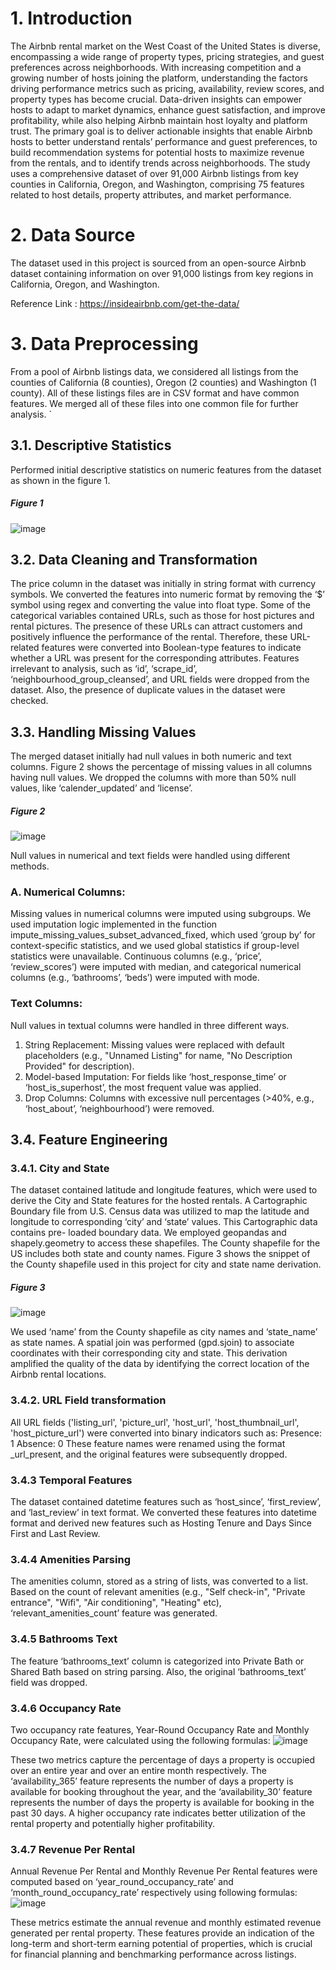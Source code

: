 # 1. Introduction
The Airbnb rental market on the West Coast of the United States is diverse, encompassing a wide range of property types, pricing strategies, and guest preferences across neighborhoods. With increasing competition and a growing number of hosts joining the platform, understanding the factors driving performance metrics such as pricing, availability, review scores, and property types has become crucial. Data-driven insights can empower hosts to adapt to market dynamics, enhance guest satisfaction, and improve profitability, while also helping Airbnb maintain host loyalty and platform trust. The primary goal is to deliver actionable insights that enable Airbnb hosts to better understand rentals’ performance and guest preferences, to build recommendation systems for potential hosts to maximize revenue from the rentals, and to identify trends across neighborhoods. The study uses a comprehensive dataset of over 91,000 Airbnb listings from key counties in California, Oregon, and Washington, comprising 75 features related to host details, property attributes, and market performance.

# 2. Data Source
The dataset used in this project is sourced from an open-source Airbnb dataset containing information on over 91,000 listings from key regions in California, Oregon, and Washington. 

Reference Link : https://insideairbnb.com/get-the-data/

# 3. Data Preprocessing
From a pool of Airbnb listings data, we considered all listings from the counties of California (8 counties), Oregon (2 counties) and Washington (1 county). All of these listings files are in CSV format and have common features. We merged all of these files into one common file for further analysis. `
## 3.1. Descriptive Statistics
Performed initial descriptive statistics on numeric features from the dataset as shown in the figure 1.
##### Figure 1
![image](https://github.com/user-attachments/assets/ad55fa55-6e42-4a9f-a6b6-33b05de51f0a)
## 3.2. Data Cleaning and Transformation
The price column in the dataset was initially in string format with currency symbols. We converted the features into numeric format by removing the ‘$’ symbol using regex and converting the value into float type.
Some of the categorical variables contained URLs, such as those for host pictures and rental pictures. The presence of these URLs can attract customers and positively influence the performance of the rental. Therefore, these URL-related features were converted into Boolean-type features to indicate whether a URL was present for the corresponding attributes.
Features irrelevant to analysis, such as ‘id’, ‘scrape_id’, ‘neighbourhood_group_cleansed’, and URL fields were dropped from the dataset. Also, the presence of duplicate values in the dataset were checked.
## 3.3. Handling Missing Values
The merged dataset initially had null values in both numeric and text columns. Figure 2 shows the percentage of missing values in all columns having null values. We dropped the columns with more than 50% null values, like ‘calender_updated’ and ‘license’.
##### Figure 2
![image](https://github.com/user-attachments/assets/d82d8448-5cd9-4133-9101-4eb3eff3e098)


Null values in numerical and text fields were handled using different methods.
### A. Numerical Columns:
Missing values in numerical columns were imputed using subgroups. We used imputation logic implemented in the function impute_missing_values_subset_advanced_fixed, which used ‘group by’ for context-specific statistics, and we used global statistics if group-level statistics were unavailable. Continuous columns (e.g., ‘price’, ‘review_scores’) were imputed with median, and categorical numerical columns (e.g., ‘bathrooms’, ‘beds’) were imputed with mode.

### Text Columns:
Null values in textual columns were handled in three different ways.

1. String Replacement: Missing values were replaced with default placeholders (e.g., "Unnamed Listing" for name, "No Description Provided" for description).
2. Model-based Imputation: For fields like ‘host_response_time’ or ‘host_is_superhost’, the most frequent value was applied.
3. Drop Columns: Columns with excessive null percentages (>40%, e.g., ‘host_about’, ‘neighbourhood’) were removed.

## 3.4. Feature Engineering
### 3.4.1. City and State
The dataset contained latitude and longitude features, which were used to derive the City and State features for the hosted rentals. A Cartographic Boundary file from U.S. Census data was utilized to map the latitude and longitude to corresponding ‘city’ and ‘state’ values. This Cartographic data contains pre- loaded boundary data. We employed geopandas and shapely.geometry to access these shapefiles. The County shapefile for the US includes both state and county names. Figure 3 shows the snippet of the County shapefile used in this project for city and state name derivation.
##### Figure 3
![image](https://github.com/user-attachments/assets/9edb3979-9fa7-4a34-9840-cf95405733da)

We used ‘name’ from the County shapefile as city names and ‘state_name’ as state names. A spatial join was performed (gpd.sjoin) to associate coordinates with their corresponding city and state. This derivation amplified the quality of the data by identifying the correct location of the Airbnb rental locations.

### 3.4.2. URL Field transformation
All URL fields ('listing_url', 'picture_url', 'host_url', 'host_thumbnail_url', 'host_picture_url') were converted into binary indicators such as:
Presence: 1
Absence: 0
These feature names were renamed using the format <url-feature-name>_url_present, and the original
features were subsequently dropped.

### 3.4.3 Temporal Features
The dataset contained datetime features such as ‘host_since’, ‘first_review’, and ‘last_review’ in text format. We converted these features into datetime format and derived new features such as Hosting Tenure and Days Since First and Last Review.

### 3.4.4 Amenities Parsing
The amenities column, stored as a string of lists, was converted to a list. Based on the count of relevant amenities (e.g., "Self check-in", "Private entrance", "Wifi", "Air conditioning", "Heating" etc), ‘relevant_amenities_count’ feature was generated.

### 3.4.5 Bathrooms Text
The feature ‘bathrooms_text’ column is categorized into Private Bath or Shared Bath based on string parsing. Also, the original ‘bathrooms_text’ field was dropped.

### 3.4.6 Occupancy Rate
Two occupancy rate features, Year-Round Occupancy Rate and Monthly Occupancy Rate, were calculated using the following formulas:
![image](https://github.com/user-attachments/assets/437284a1-c23a-47ee-869f-ed10195e4d06)

These two metrics capture the percentage of days a property is occupied over an entire year and over an entire month respectively. The ‘availability_365’ feature represents the number of days a property is available for booking throughout the year, and the ‘availability_30’ feature represents the number of days the property is available for booking in the past 30 days. A higher occupancy rate indicates better utilization of the rental property and potentially higher profitability.

### 3.4.7 Revenue Per Rental
Annual Revenue Per Rental and Monthly Revenue Per Rental features were computed based on ‘year_round_occupancy_rate’ and ‘month_round_occupancy_rate’ respectively using following formulas:
![image](https://github.com/user-attachments/assets/03a495e1-10e6-4df0-a278-f85dd0effa2f)

These metrics estimate the annual revenue and monthly estimated revenue generated per rental property. These features provide an indication of the long-term and short-term earning potential of properties, which is crucial for financial planning and benchmarking performance across listings.



